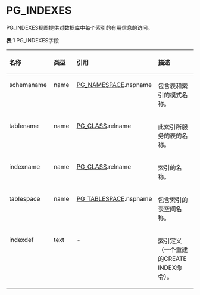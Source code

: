 # PG\_INDEXES<a name="ZH-CN_TOPIC_0289900118"></a>

PG\_INDEXES视图提供对数据库中每个索引的有用信息的访问。

**表 1**  PG\_INDEXES字段

<a name="zh-cn_topic_0283136863_zh-cn_topic_0237122420_zh-cn_topic_0059778184_tcfa108bac7b64a8cb3f05adfc9d9883b"></a>
<table><thead align="left"><tr id="zh-cn_topic_0283136863_zh-cn_topic_0237122420_zh-cn_topic_0059778184_r6aff571b6d2d4072aebf02e6b66d6465"><th class="cellrowborder" valign="top" width="24.64%" id="mcps1.2.5.1.1"><p id="zh-cn_topic_0283136863_zh-cn_topic_0237122420_zh-cn_topic_0059778184_a2d4c958170d248edb2383242b0af72f0"><a name="zh-cn_topic_0283136863_zh-cn_topic_0237122420_zh-cn_topic_0059778184_a2d4c958170d248edb2383242b0af72f0"></a><a name="zh-cn_topic_0283136863_zh-cn_topic_0237122420_zh-cn_topic_0059778184_a2d4c958170d248edb2383242b0af72f0"></a>名称</p>
</th>
<th class="cellrowborder" valign="top" width="13.639999999999999%" id="mcps1.2.5.1.2"><p id="zh-cn_topic_0283136863_zh-cn_topic_0237122420_zh-cn_topic_0059778184_a08484e0bf36946aa9364f82d3d7e634c"><a name="zh-cn_topic_0283136863_zh-cn_topic_0237122420_zh-cn_topic_0059778184_a08484e0bf36946aa9364f82d3d7e634c"></a><a name="zh-cn_topic_0283136863_zh-cn_topic_0237122420_zh-cn_topic_0059778184_a08484e0bf36946aa9364f82d3d7e634c"></a>类型</p>
</th>
<th class="cellrowborder" valign="top" width="30.86%" id="mcps1.2.5.1.3"><p id="zh-cn_topic_0283136863_zh-cn_topic_0237122420_zh-cn_topic_0059778184_abc5ab2ebe58f4c2bb17974545e86fac0"><a name="zh-cn_topic_0283136863_zh-cn_topic_0237122420_zh-cn_topic_0059778184_abc5ab2ebe58f4c2bb17974545e86fac0"></a><a name="zh-cn_topic_0283136863_zh-cn_topic_0237122420_zh-cn_topic_0059778184_abc5ab2ebe58f4c2bb17974545e86fac0"></a>引用</p>
</th>
<th class="cellrowborder" valign="top" width="30.86%" id="mcps1.2.5.1.4"><p id="zh-cn_topic_0283136863_zh-cn_topic_0237122420_zh-cn_topic_0059778184_a6d2495ffc84543ed8687ddc51dd2d346"><a name="zh-cn_topic_0283136863_zh-cn_topic_0237122420_zh-cn_topic_0059778184_a6d2495ffc84543ed8687ddc51dd2d346"></a><a name="zh-cn_topic_0283136863_zh-cn_topic_0237122420_zh-cn_topic_0059778184_a6d2495ffc84543ed8687ddc51dd2d346"></a>描述</p>
</th>
</tr>
</thead>
<tbody><tr id="zh-cn_topic_0283136863_zh-cn_topic_0237122420_zh-cn_topic_0059778184_rb03900fd3807417885d8842e6a35495b"><td class="cellrowborder" valign="top" width="24.64%" headers="mcps1.2.5.1.1 "><p id="zh-cn_topic_0283136863_zh-cn_topic_0237122420_zh-cn_topic_0059778184_a0f0f6e9687164456a972f0fc0e9048b3"><a name="zh-cn_topic_0283136863_zh-cn_topic_0237122420_zh-cn_topic_0059778184_a0f0f6e9687164456a972f0fc0e9048b3"></a><a name="zh-cn_topic_0283136863_zh-cn_topic_0237122420_zh-cn_topic_0059778184_a0f0f6e9687164456a972f0fc0e9048b3"></a>schemaname</p>
</td>
<td class="cellrowborder" valign="top" width="13.639999999999999%" headers="mcps1.2.5.1.2 "><p id="zh-cn_topic_0283136863_zh-cn_topic_0237122420_zh-cn_topic_0059778184_ac81f516a24b7487bb6fb256b60047795"><a name="zh-cn_topic_0283136863_zh-cn_topic_0237122420_zh-cn_topic_0059778184_ac81f516a24b7487bb6fb256b60047795"></a><a name="zh-cn_topic_0283136863_zh-cn_topic_0237122420_zh-cn_topic_0059778184_ac81f516a24b7487bb6fb256b60047795"></a>name</p>
</td>
<td class="cellrowborder" valign="top" width="30.86%" headers="mcps1.2.5.1.3 "><p id="zh-cn_topic_0283136863_zh-cn_topic_0237122420_zh-cn_topic_0059778184_adfbd16f7ce72493dbd03bb18f9e94fd1"><a name="zh-cn_topic_0283136863_zh-cn_topic_0237122420_zh-cn_topic_0059778184_adfbd16f7ce72493dbd03bb18f9e94fd1"></a><a name="zh-cn_topic_0283136863_zh-cn_topic_0237122420_zh-cn_topic_0059778184_adfbd16f7ce72493dbd03bb18f9e94fd1"></a><a href="PG_NAMESPACE.md">PG_NAMESPACE</a>.nspname</p>
</td>
<td class="cellrowborder" valign="top" width="30.86%" headers="mcps1.2.5.1.4 "><p id="zh-cn_topic_0283136863_zh-cn_topic_0237122420_zh-cn_topic_0059778184_a07ce1670b9c3480d8daa24cf240796b0"><a name="zh-cn_topic_0283136863_zh-cn_topic_0237122420_zh-cn_topic_0059778184_a07ce1670b9c3480d8daa24cf240796b0"></a><a name="zh-cn_topic_0283136863_zh-cn_topic_0237122420_zh-cn_topic_0059778184_a07ce1670b9c3480d8daa24cf240796b0"></a>包含表和索引的模式名称。</p>
</td>
</tr>
<tr id="zh-cn_topic_0283136863_zh-cn_topic_0237122420_zh-cn_topic_0059778184_r8391fe34e9cd41c390d82f1be6e15f9d"><td class="cellrowborder" valign="top" width="24.64%" headers="mcps1.2.5.1.1 "><p id="zh-cn_topic_0283136863_zh-cn_topic_0237122420_zh-cn_topic_0059778184_abdc2027cef514b8484cf3e31867bbdfd"><a name="zh-cn_topic_0283136863_zh-cn_topic_0237122420_zh-cn_topic_0059778184_abdc2027cef514b8484cf3e31867bbdfd"></a><a name="zh-cn_topic_0283136863_zh-cn_topic_0237122420_zh-cn_topic_0059778184_abdc2027cef514b8484cf3e31867bbdfd"></a>tablename</p>
</td>
<td class="cellrowborder" valign="top" width="13.639999999999999%" headers="mcps1.2.5.1.2 "><p id="zh-cn_topic_0283136863_zh-cn_topic_0237122420_zh-cn_topic_0059778184_a8f93e03e8fd4407d84de31212f8e25ca"><a name="zh-cn_topic_0283136863_zh-cn_topic_0237122420_zh-cn_topic_0059778184_a8f93e03e8fd4407d84de31212f8e25ca"></a><a name="zh-cn_topic_0283136863_zh-cn_topic_0237122420_zh-cn_topic_0059778184_a8f93e03e8fd4407d84de31212f8e25ca"></a>name</p>
</td>
<td class="cellrowborder" valign="top" width="30.86%" headers="mcps1.2.5.1.3 "><p id="zh-cn_topic_0283136863_zh-cn_topic_0237122420_zh-cn_topic_0059778184_a1ca058c834fa4d19b6ccb545aa95b8d7"><a name="zh-cn_topic_0283136863_zh-cn_topic_0237122420_zh-cn_topic_0059778184_a1ca058c834fa4d19b6ccb545aa95b8d7"></a><a name="zh-cn_topic_0283136863_zh-cn_topic_0237122420_zh-cn_topic_0059778184_a1ca058c834fa4d19b6ccb545aa95b8d7"></a><a href="PG_CLASS.md">PG_CLASS</a>.relname</p>
</td>
<td class="cellrowborder" valign="top" width="30.86%" headers="mcps1.2.5.1.4 "><p id="zh-cn_topic_0283136863_zh-cn_topic_0237122420_zh-cn_topic_0059778184_acef273ceab6e4c80afd4650850b32697"><a name="zh-cn_topic_0283136863_zh-cn_topic_0237122420_zh-cn_topic_0059778184_acef273ceab6e4c80afd4650850b32697"></a><a name="zh-cn_topic_0283136863_zh-cn_topic_0237122420_zh-cn_topic_0059778184_acef273ceab6e4c80afd4650850b32697"></a>此索引所服务的表的名称。</p>
</td>
</tr>
<tr id="zh-cn_topic_0283136863_zh-cn_topic_0237122420_zh-cn_topic_0059778184_r16ddbabdbc01452da209f9a71d573420"><td class="cellrowborder" valign="top" width="24.64%" headers="mcps1.2.5.1.1 "><p id="zh-cn_topic_0283136863_zh-cn_topic_0237122420_zh-cn_topic_0059778184_afcfdee992dda44f4905c33922a1ee703"><a name="zh-cn_topic_0283136863_zh-cn_topic_0237122420_zh-cn_topic_0059778184_afcfdee992dda44f4905c33922a1ee703"></a><a name="zh-cn_topic_0283136863_zh-cn_topic_0237122420_zh-cn_topic_0059778184_afcfdee992dda44f4905c33922a1ee703"></a>indexname</p>
</td>
<td class="cellrowborder" valign="top" width="13.639999999999999%" headers="mcps1.2.5.1.2 "><p id="zh-cn_topic_0283136863_zh-cn_topic_0237122420_zh-cn_topic_0059778184_a09d752c38105425da1686414baf9c47a"><a name="zh-cn_topic_0283136863_zh-cn_topic_0237122420_zh-cn_topic_0059778184_a09d752c38105425da1686414baf9c47a"></a><a name="zh-cn_topic_0283136863_zh-cn_topic_0237122420_zh-cn_topic_0059778184_a09d752c38105425da1686414baf9c47a"></a>name</p>
</td>
<td class="cellrowborder" valign="top" width="30.86%" headers="mcps1.2.5.1.3 "><p id="zh-cn_topic_0283136863_zh-cn_topic_0237122420_zh-cn_topic_0059778184_ab1c7b5802b70434e8400662ea2a3aa1d"><a name="zh-cn_topic_0283136863_zh-cn_topic_0237122420_zh-cn_topic_0059778184_ab1c7b5802b70434e8400662ea2a3aa1d"></a><a name="zh-cn_topic_0283136863_zh-cn_topic_0237122420_zh-cn_topic_0059778184_ab1c7b5802b70434e8400662ea2a3aa1d"></a><a href="PG_CLASS.md">PG_CLASS</a>.relname</p>
</td>
<td class="cellrowborder" valign="top" width="30.86%" headers="mcps1.2.5.1.4 "><p id="zh-cn_topic_0283136863_zh-cn_topic_0237122420_zh-cn_topic_0059778184_af965ee6829924c7c801e2f9a48f1f8e8"><a name="zh-cn_topic_0283136863_zh-cn_topic_0237122420_zh-cn_topic_0059778184_af965ee6829924c7c801e2f9a48f1f8e8"></a><a name="zh-cn_topic_0283136863_zh-cn_topic_0237122420_zh-cn_topic_0059778184_af965ee6829924c7c801e2f9a48f1f8e8"></a>索引的名称。</p>
</td>
</tr>
<tr id="zh-cn_topic_0283136863_zh-cn_topic_0237122420_zh-cn_topic_0059778184_r628f1c11255a421b93dc4adfcb7799f0"><td class="cellrowborder" valign="top" width="24.64%" headers="mcps1.2.5.1.1 "><p id="zh-cn_topic_0283136863_zh-cn_topic_0237122420_zh-cn_topic_0059778184_a0b89eacdb3e94c4dae61d6ff5d1bf5fa"><a name="zh-cn_topic_0283136863_zh-cn_topic_0237122420_zh-cn_topic_0059778184_a0b89eacdb3e94c4dae61d6ff5d1bf5fa"></a><a name="zh-cn_topic_0283136863_zh-cn_topic_0237122420_zh-cn_topic_0059778184_a0b89eacdb3e94c4dae61d6ff5d1bf5fa"></a>tablespace</p>
</td>
<td class="cellrowborder" valign="top" width="13.639999999999999%" headers="mcps1.2.5.1.2 "><p id="zh-cn_topic_0283136863_zh-cn_topic_0237122420_zh-cn_topic_0059778184_a9ede87426c9a4ca0b8698dc9b6e0cb21"><a name="zh-cn_topic_0283136863_zh-cn_topic_0237122420_zh-cn_topic_0059778184_a9ede87426c9a4ca0b8698dc9b6e0cb21"></a><a name="zh-cn_topic_0283136863_zh-cn_topic_0237122420_zh-cn_topic_0059778184_a9ede87426c9a4ca0b8698dc9b6e0cb21"></a>name</p>
</td>
<td class="cellrowborder" valign="top" width="30.86%" headers="mcps1.2.5.1.3 "><p id="zh-cn_topic_0283136863_zh-cn_topic_0237122420_zh-cn_topic_0059778184_aedac7493048e4e60a80c9722eeb6f683"><a name="zh-cn_topic_0283136863_zh-cn_topic_0237122420_zh-cn_topic_0059778184_aedac7493048e4e60a80c9722eeb6f683"></a><a name="zh-cn_topic_0283136863_zh-cn_topic_0237122420_zh-cn_topic_0059778184_aedac7493048e4e60a80c9722eeb6f683"></a><a href="PG_TABLESPACE.md">PG_TABLESPACE</a>.nspname</p>
</td>
<td class="cellrowborder" valign="top" width="30.86%" headers="mcps1.2.5.1.4 "><p id="zh-cn_topic_0283136863_zh-cn_topic_0237122420_zh-cn_topic_0059778184_aa731931673514e0083291e9cc3645ee8"><a name="zh-cn_topic_0283136863_zh-cn_topic_0237122420_zh-cn_topic_0059778184_aa731931673514e0083291e9cc3645ee8"></a><a name="zh-cn_topic_0283136863_zh-cn_topic_0237122420_zh-cn_topic_0059778184_aa731931673514e0083291e9cc3645ee8"></a>包含索引的表空间名称。</p>
</td>
</tr>
<tr id="zh-cn_topic_0283136863_zh-cn_topic_0237122420_zh-cn_topic_0059778184_r1615b816cc4349e7ab56ab28aafea4da"><td class="cellrowborder" valign="top" width="24.64%" headers="mcps1.2.5.1.1 "><p id="zh-cn_topic_0283136863_zh-cn_topic_0237122420_zh-cn_topic_0059778184_aac0466023f8a45cfad9995e2cbaeeecc"><a name="zh-cn_topic_0283136863_zh-cn_topic_0237122420_zh-cn_topic_0059778184_aac0466023f8a45cfad9995e2cbaeeecc"></a><a name="zh-cn_topic_0283136863_zh-cn_topic_0237122420_zh-cn_topic_0059778184_aac0466023f8a45cfad9995e2cbaeeecc"></a>indexdef</p>
</td>
<td class="cellrowborder" valign="top" width="13.639999999999999%" headers="mcps1.2.5.1.2 "><p id="zh-cn_topic_0283136863_zh-cn_topic_0237122420_zh-cn_topic_0059778184_acd5b79cb65a545f68be6fa4854bbe21b"><a name="zh-cn_topic_0283136863_zh-cn_topic_0237122420_zh-cn_topic_0059778184_acd5b79cb65a545f68be6fa4854bbe21b"></a><a name="zh-cn_topic_0283136863_zh-cn_topic_0237122420_zh-cn_topic_0059778184_acd5b79cb65a545f68be6fa4854bbe21b"></a>text</p>
</td>
<td class="cellrowborder" valign="top" width="30.86%" headers="mcps1.2.5.1.3 "><p id="zh-cn_topic_0283136863_zh-cn_topic_0237122420_zh-cn_topic_0059778184_a8237a4417d0845238e94d692f192a6e4"><a name="zh-cn_topic_0283136863_zh-cn_topic_0237122420_zh-cn_topic_0059778184_a8237a4417d0845238e94d692f192a6e4"></a><a name="zh-cn_topic_0283136863_zh-cn_topic_0237122420_zh-cn_topic_0059778184_a8237a4417d0845238e94d692f192a6e4"></a>-</p>
</td>
<td class="cellrowborder" valign="top" width="30.86%" headers="mcps1.2.5.1.4 "><p id="zh-cn_topic_0283136863_zh-cn_topic_0237122420_zh-cn_topic_0059778184_a5447c926c1464514ba0e072065b0d852"><a name="zh-cn_topic_0283136863_zh-cn_topic_0237122420_zh-cn_topic_0059778184_a5447c926c1464514ba0e072065b0d852"></a><a name="zh-cn_topic_0283136863_zh-cn_topic_0237122420_zh-cn_topic_0059778184_a5447c926c1464514ba0e072065b0d852"></a>索引定义（一个重建的CREATE INDEX命令）。</p>
</td>
</tr>
</tbody>
</table>
